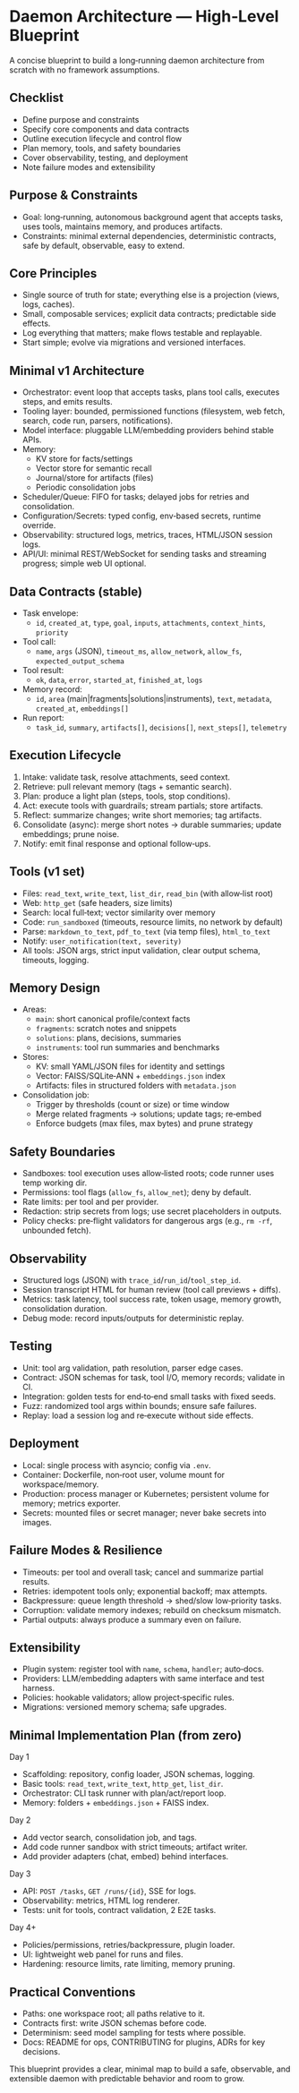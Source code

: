 # Daemon Architecture — High‑Level Blueprint

A concise blueprint to build a long‑running daemon architecture from scratch with no framework assumptions.

## Checklist
- Define purpose and constraints
- Specify core components and data contracts
- Outline execution lifecycle and control flow
- Plan memory, tools, and safety boundaries
- Cover observability, testing, and deployment
- Note failure modes and extensibility

## Purpose & Constraints
- Goal: long‑running, autonomous background agent that accepts tasks, uses tools, maintains memory, and produces artifacts.
- Constraints: minimal external dependencies, deterministic contracts, safe by default, observable, easy to extend.

## Core Principles
- Single source of truth for state; everything else is a projection (views, logs, caches).
- Small, composable services; explicit data contracts; predictable side effects.
- Log everything that matters; make flows testable and replayable.
- Start simple; evolve via migrations and versioned interfaces.

## Minimal v1 Architecture
- Orchestrator: event loop that accepts tasks, plans tool calls, executes steps, and emits results.
- Tooling layer: bounded, permissioned functions (filesystem, web fetch, search, code run, parsers, notifications).
- Model interface: pluggable LLM/embedding providers behind stable APIs.
- Memory:
    - KV store for facts/settings
    - Vector store for semantic recall
    - Journal/store for artifacts (files)
    - Periodic consolidation jobs
- Scheduler/Queue: FIFO for tasks; delayed jobs for retries and consolidation.
- Configuration/Secrets: typed config, env‑based secrets, runtime override.
- Observability: structured logs, metrics, traces, HTML/JSON session logs.
- API/UI: minimal REST/WebSocket for sending tasks and streaming progress; simple web UI optional.

## Data Contracts (stable)
- Task envelope:
    - `id`, `created_at`, `type`, `goal`, `inputs`, `attachments`, `context_hints`, `priority`
- Tool call:
    - `name`, `args` (JSON), `timeout_ms`, `allow_network`, `allow_fs`, `expected_output_schema`
- Tool result:
    - `ok`, `data`, `error`, `started_at`, `finished_at`, `logs`
- Memory record:
    - `id`, `area` (main|fragments|solutions|instruments), `text`, `metadata`, `created_at`, `embeddings[]`
- Run report:
    - `task_id`, `summary`, `artifacts[]`, `decisions[]`, `next_steps[]`, `telemetry`

## Execution Lifecycle
1. Intake: validate task, resolve attachments, seed context.
2. Retrieve: pull relevant memory (tags + semantic search).
3. Plan: produce a light plan (steps, tools, stop conditions).
4. Act: execute tools with guardrails; stream partials; store artifacts.
5. Reflect: summarize changes; write short memories; tag artifacts.
6. Consolidate (async): merge short notes → durable summaries; update embeddings; prune noise.
7. Notify: emit final response and optional follow‑ups.

## Tools (v1 set)
- Files: `read_text`, `write_text`, `list_dir`, `read_bin` (with allow‑list root)
- Web: `http_get` (safe headers, size limits)
- Search: local full‑text; vector similarity over memory
- Code: `run_sandboxed` (timeouts, resource limits, no network by default)
- Parse: `markdown_to_text`, `pdf_to_text` (via temp files), `html_to_text`
- Notify: `user_notification(text, severity)`
- All tools: JSON args, strict input validation, clear output schema, timeouts, logging.

## Memory Design
- Areas:
    - `main`: short canonical profile/context facts
    - `fragments`: scratch notes and snippets
    - `solutions`: plans, decisions, summaries
    - `instruments`: tool run summaries and benchmarks
- Stores:
    - KV: small YAML/JSON files for identity and settings
    - Vector: FAISS/SQLite‑ANN + `embeddings.json` index
    - Artifacts: files in structured folders with `metadata.json`
- Consolidation job:
    - Trigger by thresholds (count or size) or time window
    - Merge related fragments → solutions; update tags; re‑embed
    - Enforce budgets (max files, max bytes) and prune strategy

## Safety Boundaries
- Sandboxes: tool execution uses allow‑listed roots; code runner uses temp working dir.
- Permissions: tool flags (`allow_fs`, `allow_net`); deny by default.
- Rate limits: per tool and per provider.
- Redaction: strip secrets from logs; use secret placeholders in outputs.
- Policy checks: pre‑flight validators for dangerous args (e.g., `rm -rf`, unbounded fetch).

## Observability
- Structured logs (JSON) with `trace_id`/`run_id`/`tool_step_id`.
- Session transcript HTML for human review (tool call previews + diffs).
- Metrics: task latency, tool success rate, token usage, memory growth, consolidation duration.
- Debug mode: record inputs/outputs for deterministic replay.

## Testing
- Unit: tool arg validation, path resolution, parser edge cases.
- Contract: JSON schemas for task, tool I/O, memory records; validate in CI.
- Integration: golden tests for end‑to‑end small tasks with fixed seeds.
- Fuzz: randomized tool args within bounds; ensure safe failures.
- Replay: load a session log and re‑execute without side effects.

## Deployment
- Local: single process with asyncio; config via `.env`.
- Container: Dockerfile, non‑root user, volume mount for workspace/memory.
- Production: process manager or Kubernetes; persistent volume for memory; metrics exporter.
- Secrets: mounted files or secret manager; never bake secrets into images.

## Failure Modes & Resilience
- Timeouts: per tool and overall task; cancel and summarize partial results.
- Retries: idempotent tools only; exponential backoff; max attempts.
- Backpressure: queue length threshold → shed/slow low‑priority tasks.
- Corruption: validate memory indexes; rebuild on checksum mismatch.
- Partial outputs: always produce a summary even on failure.

## Extensibility
- Plugin system: register tool with `name`, `schema`, `handler`; auto‑docs.
- Providers: LLM/embedding adapters with same interface and test harness.
- Policies: hookable validators; allow project‑specific rules.
- Migrations: versioned memory schema; safe upgrades.

## Minimal Implementation Plan (from zero)
Day 1
- Scaffolding: repository, config loader, JSON schemas, logging.
- Basic tools: `read_text`, `write_text`, `http_get`, `list_dir`.
- Orchestrator: CLI task runner with plan/act/report loop.
- Memory: folders + `embeddings.json` + FAISS index.

Day 2
- Add vector search, consolidation job, and tags.
- Add code runner sandbox with strict timeouts; artifact writer.
- Add provider adapters (chat, embed) behind interfaces.

Day 3
- API: `POST /tasks`, `GET /runs/{id}`, SSE for logs.
- Observability: metrics, HTML log renderer.
- Tests: unit for tools, contract validation, 2 E2E tasks.

Day 4+
- Policies/permissions, retries/backpressure, plugin loader.
- UI: lightweight web panel for runs and files.
- Hardening: resource limits, rate limiting, memory pruning.

## Practical Conventions
- Paths: one workspace root; all paths relative to it.
- Contracts first: write JSON schemas before code.
- Determinism: seed model sampling for tests where possible.
- Docs: README for ops, CONTRIBUTING for plugins, ADRs for key decisions.

This blueprint provides a clear, minimal map to build a safe, observable, and extensible daemon with predictable behavior and room to grow.